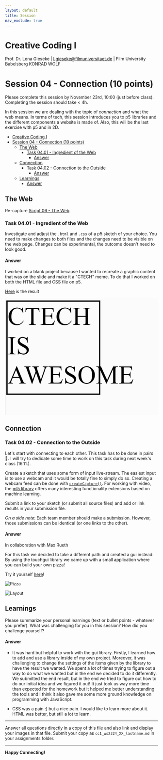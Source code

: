 ```yaml
---
layout: default
title: Session
nav_exclude: true
---
```



# Creative Coding I

Prof. Dr. Lena Gieseke \| l.gieseke@filmuniversitaet.de  \| Film University Babelsberg KONRAD WOLF
  


# Session 04 - Connection (10 points)

Please complete this session by November 23rd, 10:00 (just before class). Completing the session should take < 4h.  

In this session we are dealing with the topic of *connection* and what the web means. In terms of tech, this session introduces you to p5 libraries and the different components a website is made of. Also, this will be the last exercise with p5 and in 2D. 

- [Creative Coding I](#creative-coding-i)
- [Session 04 - Connection (10 points)](#session-04---connection-10-points)
  - [The Web](#the-web)
    - [Task 04.01 - Ingredient of the Web](#task-0401---ingredient-of-the-web)
      - [Answer](#answer)
  - [Connection](#connection)
    - [Task 04.02 - Connection to the Outside](#task-0402---connection-to-the-outside)
      - [Answer](#answer-1)
  - [Learnings](#learnings)
      - [Answer](#answer-2)


## The Web 

Re-capture [Script 06 - The Web](../../02_scripts/cc1_ws2324_06_web_script.md).

### Task 04.01 - Ingredient of the Web

Investigate and adjust the `.html` and `.css` of a p5 sketch of your choice. You need to make changes to both files and the changes need to be visible on the web page. Changes can be experimental, the outcome doesn't need to look good.

#### Answer

I worked on a blank project because I wanted to recreate a graphic content that was on the slide and make it a "CTECH" meme. 
To do that I worked on both the HTML file and CSS file on p5. 

[Here](https://editor.p5js.org/tanz.ania/full/RFwGcJbo6) is the result

![result](img/cc1_ws2324_04_01_01_ferro.png)

## Connection

### Task 04.02 - Connection to the Outside

Let's start with connecting to each other. This task has to be done in pairs 🥳. I will try to dedicate some time to work on this task during next week's class (16.11.).

Create a sketch that uses some form of input live-stream. The easiest input is to use a webcam and it would be totally fine to simply do so. Creating a webcam feed can be done with [`createCapture()`](https://p5js.org/reference/#/p5/createCapture). For working with video, the [ml5 library](https://learn.ml5js.org/#/tutorials/hello-ml5) offers many interesting functionality extensions based on machine learning.

Submit a link to your sketch (or submit all source files) and add or link results in your submission file.

*On a side note*: Each team member should make a submission. However, those submissions can be identical (or one links to the other).

#### Answer 
In collaboration with Max Rueth

For this task we decided to take a different path and created a gui instead. By using the touchgui library we came up with a small application where you can build your own pizza!

Try it yourself [here](https://editor.p5js.org/mxrueth/full/LrKJdmV3c)!


![Pizza](img/cc1_ws2324_04_02_02_ferro.png)

![Layout](img/cc1_ws2324_04_02_01_ferro.png)

## Learnings

Please summarize your personal learnings (text or bullet points - whatever you prefer). What was challenging for you in this session? How did you challenge yourself?

#### Answer
- It was hard but helpful to work with the gui library. Firstly, I learned how to add and use a library inside of my own project. Moreover, it was challenging to change the settings of the items given by the library to have the result we wanted. We spent a lot of times trying to figure out a way to do what we wanted but in the end we decided to do it differently. We submitted the end result, but in the end we tried to figure out how to do our initial idea and we figured it out! It just took us way more time than expected for the homework but it helped me better understanding the tools and I think it also gave me some more ground knowledge on programming with JavaScript. 

- CSS was a pain :) but a nice pain. I would like to learn more about it. HTML was better, but still a lot to learn.
---

Answer all questions directly in a copy of this file and also link and display your images in that file. Submit your copy as `cc1_ws2324_XX_lastname.md` in your assignments folder.

---


**Happy Connecting!**
